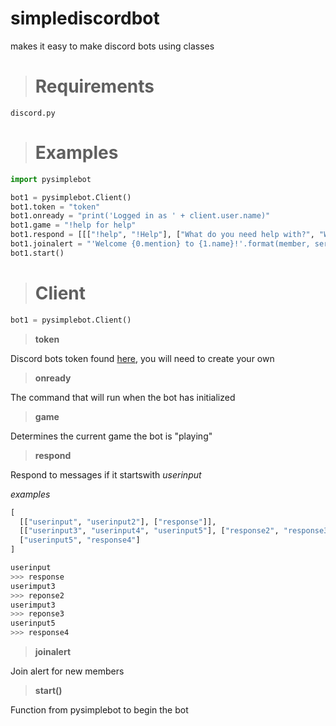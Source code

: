 # simplediscordbot
makes it easy to make discord bots using classes

># Requirements
```
discord.py
```
># Examples
```python
import pysimplebot

bot1 = pysimplebot.Client()
bot1.token = "token"
bot1.onready = "print('Logged in as ' + client.user.name)"
bot1.game = "!help for help"
bot1.respond = [[["!help", "!Help"], ["What do you need help with?", "Whats up?", "How can I help?"]]]
bot1.joinalert = "'Welcome {0.mention} to {1.name}!'.format(member, server)"
bot1.start()

```
> # Client
```python
bot1 = pysimplebot.Client()
```
> **token**

Discord bots token found [here](https://discordapp.com/developers/applications), you will need to create your own

> **onready**

The command that will run when the bot has initialized

> **game**

Determines the current game the bot is "playing"

> **respond**

Respond to messages if it startswith *userinput*

*examples*
```python
[
  [["userinput", "userinput2"], ["response"]],
  [["userinput3", "userinput4", "userinput5"], ["response2", "response3"]], # Bot will choose either response 2 or 3
  ["userinput5", "response4"]
]
```


```python
userinput
>>> response
userimput3
>>> reponse2
userimput3
>>> reponse3
userinput5
>>> response4
```

> **joinalert**

Join alert for new members

> **start()**

Function from pysimplebot to begin the bot
